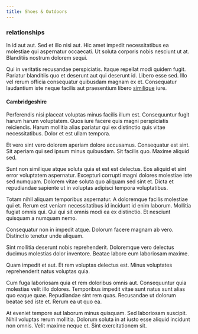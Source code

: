 ```yaml
---
title: Shoes & Outdoors
---
```


### relationships

In id aut aut. Sed et illo nisi aut. Hic amet impedit necessitatibus ea molestiae qui aspernatur occaecati. Ut soluta corporis nobis nesciunt ut at. Blanditiis nostrum dolorem sequi.

Qui in veritatis recusandae perspiciatis. Itaque repellat modi quidem fugit. Pariatur blanditiis quo et deserunt aut qui deserunt id. Libero esse sed. Illo vel rerum officia consequatur quibusdam magnam ex et. Consequatur laudantium iste neque facilis aut praesentium libero [similique](/facere/temporibus/adipisci/molestias/ftp.md) iure.

#### Cambridgeshire

Perferendis nisi placeat voluptas minus facilis illum est. Consequuntur fugit harum harum voluptatem. Quos iure facere quis magni perspiciatis reiciendis. Harum mollitia alias pariatur qui ex distinctio quis vitae necessitatibus. Dolor et est ullam tempora.

Et vero sint vero dolorem aperiam dolore accusamus. Consequatur est sint. Sit aperiam qui sed ipsum minus quibusdam. Sit facilis quo. Maxime aliquid sed.

Sunt non similique atque soluta quia et est est delectus. Eos aliquid et sint error voluptatem aspernatur. Excepturi corrupti magni dolores molestiae iste sed numquam. Dolorem vitae soluta quo aliquam sed sint et. Dicta et repudiandae sapiente ut in voluptas adipisci tempora voluptatibus.

Totam nihil aliquam temporibus aspernatur. A doloremque facilis molestiae qui et. Rerum est veniam necessitatibus id incidunt id enim laborum. Mollitia fugiat omnis qui. Qui qui sit omnis modi ea ex distinctio. Et nesciunt quisquam a numquam nemo.

Consequatur non in impedit atque. Dolorum facere magnam ab vero. Distinctio tenetur unde aliquam.

Sint mollitia deserunt nobis reprehenderit. Doloremque vero delectus ducimus molestias dolor inventore. Beatae labore eum laboriosam maxime.

Quam impedit et aut. Et rem voluptas delectus est. Minus voluptates reprehenderit natus voluptas quia.

Cum fuga laboriosam quia et rem doloribus omnis aut. Consequuntur quia molestias velit illo dolores. Temporibus impedit vitae sunt natus sunt alias quo eaque quae. Repudiandae sint rem quas. Recusandae ut dolorum beatae sed iste et. Rerum ea ut quo ea.

At eveniet tempore aut laborum minus quisquam. Sed laboriosam suscipit. Nihil voluptas rerum mollitia. Dolorum soluta in at iusto esse aliquid incidunt non omnis. Velit maxime neque et. Sint exercitationem sit.
